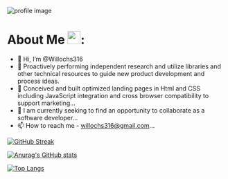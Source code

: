 ![profile image](https://media4.giphy.com/media/jdPMeyv9rn0hZHh8n9/200w.webp?cid=ecf05e4796ztw6yusslhk601rq44u6voyh0lg2tgu31ydciv&rid=200w.webp&ct=s)

# About Me <img src="https://media.giphy.com/media/hvRJCLFzcasrR4ia7z/giphy.gif" width="30px"/>:
- 👋 Hi, I’m @Willochs316
- 👀 Proactively performing independent research and utilize libraries and other technical resources to guide new product development and process ideas.
- 🌱 Conceived and built optimized landing pages in Html and CSS including JavaScript integration and cross browser compatibility to support marketing...
- 💞️ I am currently seeking to find an opportunity to collaborate as a software developer...
- 📫 How to reach me - willochs316@gmail.com...

[![GitHub Streak](http://github-readme-streak-stats.herokuapp.com?user=Willochs316&theme=synthwave)](https://git.io/streak-stats)

[![Anurag's GitHub stats](https://github-readme-stats.vercel.app/api?username=Willochs316&&hide=stars,prs&show_icons=true&theme=radical)](https://github.com/anuraghazra/github-readme-stats)

[![Top Langs](https://github-readme-stats.vercel.app/api/top-langs/?username=Willochs316&layout=compact&theme=transparent)](https://github.com/anuraghazra/github-readme-stats)
